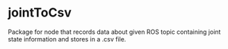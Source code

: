 # jointToCsv

Package for node that records data about given ROS topic containing joint state information and stores in a .csv file. 
